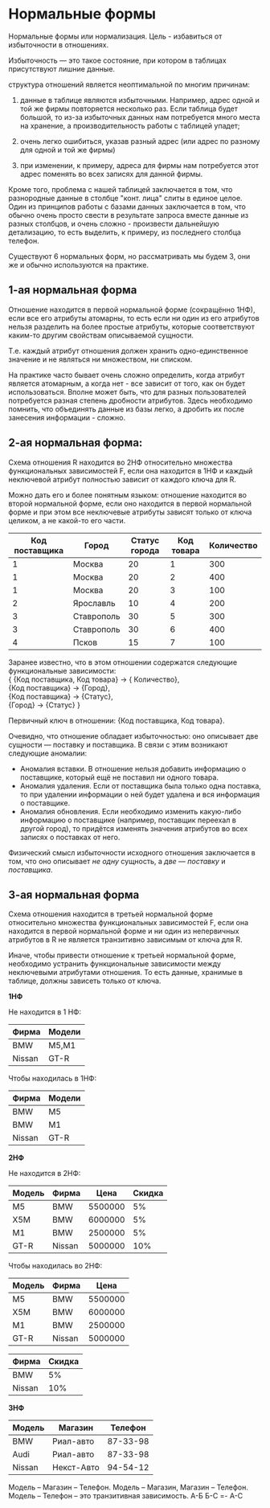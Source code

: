 # Нормальные формы

Нормальные формы или нормализация. Цель - избавиться от избыточности в отношениях.

Избыточность — это такое состояние, при котором в таблицах присутствуют лишние данные.

структура отношений является неоптимальной по многим причинам:

1. данные в таблице являются избыточными. Например, адрес одной и той же фирмы повторяется несколько раз. Если таблица будет большой, то из-за избыточных данных нам потребуется много места на хранение, а производительность работы с таблицей упадет;

2. очень легко ошибиться, указав разный адрес (или адрес по разному для одной и той же фирмы)

3. при изменении, к примеру, адреса для фирмы нам потребуется этот адрес поменять во всех записях для данной фирмы.

Кроме того, проблема с нашей таблицей заключается в том, что разнородные данные в столбце "конт. лица" слиты в единое целое. Один из принципов работы с базами данных заключается в том, что обычно очень просто свести в результате запроса вместе данные из разных столбцов, и очень сложно - произвести дальнейшую детализацию, то есть выделить, к примеру, из последнего столбца телефон.

Существуют 6 нормальных форм, но рассматривать мы будем 3, они же и обычно используются на практике.

## 1-ая нормальная форма

Отношение находится в первой нормальной форме (сокращённо 1НФ), если все его атрибуты атомарны, то есть если ни один из его атрибутов нельзя разделить на более простые атрибуты, которые соответствуют каким-то другим свойствам описываемой сущности.

Т.е. каждый атрибут отношения должен хранить одно-единственное значение и не являться ни множеством, ни списком.

На практике часто бывает очень сложно определить, когда атрибут является атомарным, а когда нет - все зависит от того, как он будет использоваться. Вполне может быть, что для разных пользователей потребуется разная степень дробности атрибутов. Здесь необходимо помнить, что объединять данные из базы легко, а дробить их после занесения информации - сложно.

## 2-ая нормальная форма:

Схема отношения R находится во 2НФ относительно множества функциональных зависимостей F, если она находится в 1НФ и каждый неключевой атрибут полностью зависит от каждого ключа для R.

Можно дать его и более понятным языком: отношение находится во второй нормальной форме, если оно находится в первой нормальной форме и при этом все неключевые атрибуты зависят только от ключа целиком, а не какой-то его части.

| **Код поставщика** | **Город**  | **Статус города** | **Код товара** | **Количество** |
| ------------------ | ---------- | ----------------- | -------------- | -------------- |
| 1                  | Москва     | 20                | 1              | 300            |
| 1                  | Москва     | 20                | 2              | 400            |
| 1                  | Москва     | 20                | 3              | 100            |
| 2                  | Ярославль  | 10                | 4              | 200            |
| 3                  | Ставрополь | 30                | 5              | 300            |
| 3                  | Ставрополь | 30                | 6              | 400            |
| 4                  | Псков      | 15                | 7              | 100            |

Заранее известно, что в этом отношении содержатся следующие функциональные зависимости:  
{ {Код поставщика, Код товара} -> { Количество},  
{Код поставщика} -> {Город},  
{Код поставщика} -> {Статус},  
{Город} -> {Статус} }

Первичный ключ в отношении: {Код поставщика, Код товара}.

Очевидно, что отношение обладает избыточностью: оно описывает две сущности — поставку и поставщика. В связи с этим возникают следующие аномалии:

- Аномалия вставки. В отношение нельзя добавить информацию о поставщике, который ещё не поставил ни одного товара.
- Аномалия удаления. Если от поставщика была только одна поставка, то при удалении информации о ней будет удалена и вся информация о поставщике.
- Аномалия обновления. Если необходимо изменить какую-либо информацию о поставщике (например, поставщик переехал в другой город), то придётся изменять значения атрибутов во всех записях о поставках от него.

Физический смысл избыточности исходного отношения заключается в том, что оно описывает _не одну_ сущность, а _две_ — _поставку_ и _поставщика_.

## 3-ая нормальная форма

Схема отношения находится в третьей нормальной форме относительно множества функциональных зависимостей F, если она находится в первой нормальной форме и ни один из непервичных атрибутов в R не является транзитивно зависимым от ключа для R.

Иначе, чтобы привести отношение к третьей нормальной форме, необходимо устранить функциональные зависимости между неключевыми атрибутами отношения. То есть данные, хранимые в таблице, должны зависеть только от ключа.

**1НФ**

Не находится в 1 НФ:

| Фирма  | Модели |
| ------ | ------ |
| BMW    | M5,M1  |
| Nissan | GT-R   |

Чтобы находилась в 1НФ:

| Фирма  | Модели |
| ------ | ------ |
| BMW    | M5     |
| BMW    | M1     |
| Nissan | GT-R   |

**2НФ**

Не находится в 2НФ:

| **Модель** | **Фирма** | **Цена** | **Скидка** |
| ---------- | --------- | -------- | ---------- |
| M5         | BMW       | 5500000  | 5%         |
| X5M        | BMW       | 6000000  | 5%         |
| M1         | BMW       | 2500000  | 5%         |
| GT-R       | Nissan    | 5000000  | 10%        |

Чтобы находилась во 2НФ:

| **Модель** | **Фирма** | **Цена** |
| ---------- | --------- | -------- |
| M5         | BMW       | 5500000  |
| X5M        | BMW       | 6000000  |
| M1         | BMW       | 2500000  |
| GT-R       | Nissan    | 5000000  |

| Фирма  | Скидка |
| ------ | ------ |
| BMW    | 5%     |
| Nissan | 10%    |

**3НФ**

| Модель | Магазин    | Телефон  |
| ------ | ---------- | -------- |
| BMW    | Риал-авто  | 87-33-98 |
| Audi   | Риал-авто  | 87-33-98 |
| Nissan | Некст-Авто | 94-54-12 |

Модель – Магазин – Телефон.
Модель – Магазин, Магазин – Телефон.
Модель – Телефон – это транзитивная зависимость. А-Б Б-С =- А-С
